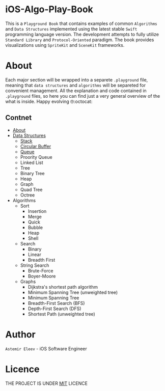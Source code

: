 # iOS-Algo-Play-Book
This is a `Playground Book` that contains examples of common `Algorithms` and `Data Structures` implemented using the latest stable `Swift` programming language version. The development attempts to fully utilize `Standard Library` and `Protocol-Oriented` paradigm. The book provides visualizations using `SpriteKit` and `SceneKit` frameworks. 


# About 
Each major section will be wrapped into a separete `.playground` file, meaning that `data structures` and `algorithms` will be separeted for convenient management. All the explanation and code contained in `.playground` files, so here you can find just a very general overview of the what is inside. Happy evolving 🤓:octocat:

## Contnet 
- [About](#about)
- [Data Structures](https://github.com/jVirus/iOS-Algo-Play-Book/tree/master/Data%20Structures.playground/Pages)
  - [Stack](https://github.com/jVirus/iOS-Algo-Play-Book/blob/master/Data%20Structures.playground/Pages/Stack.xcplaygroundpage/Contents.swift)
  - [Circular Buffer](https://github.com/jVirus/iOS-Algo-Play-Book/blob/master/Data%20Structures.playground/Pages/CircularBuffer.xcplaygroundpage/Contents.swift)
  - [Queue](https://github.com/jVirus/iOS-Algo-Play-Book/blob/master/Data%20Structures.playground/Pages/Queue.xcplaygroundpage/Contents.swift)
  - Proority Queue
  - Linked List
  - Tree 
  - Binary Tree
  - Heap 
  - Graph 
  - Quad Tree
  - Octree
- Algorithms
  - Sort
    - Insertion
    - Merge
    - Quick 
    - Bubble
    - Heap
    - Shell
  - Search 
    - Binary 
    - Linear
    - Breadth First 
  - String Search 
    - Brute-Force
    - Boyer-Moore 
  - Graphs
    - Dijkstra's shortest path algorithm
    - Minimum Spanning Tree (unweighted tree)
    - Minimum Spanning Tree
    - Breadth-First Search (BFS)
    - Depth-First Search (DFS)
    - Shortest Path (unweighted tree)
    
  


#  Author 
`Astemir Eleev` - iOS Software Engineer

# Licence 
THE PROJECT IS UNDER [MIT](https://github.com/jVirus/iOS-Algo-Play-Book/blob/master/LICENSE) LICENCE 
